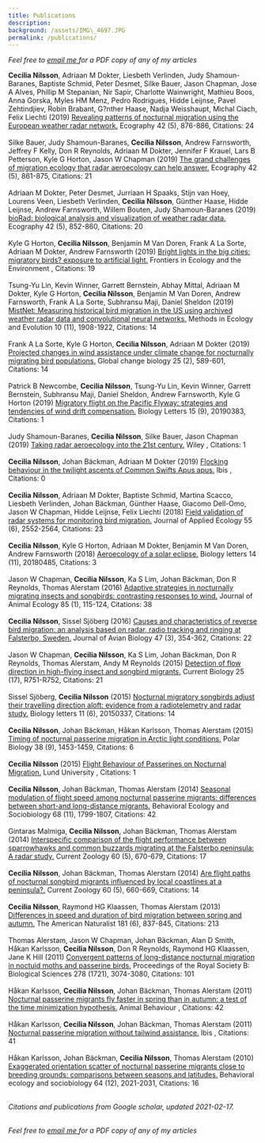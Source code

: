 ```yaml
---  
title: Publications  
description:  
background: /assets/IMG\_4697.JPG  
permalink: /publications/  
---
```



<script type='text/javascript' src='https://d1bxh8uas1mnw7.cloudfront.net/assets/embed.js'></script>

*Feel free to*
<a href = "mailto:cecilia.nilsson709@gmail.com?subject=Paper%20request">
*email me* </a> *for a PDF copy of any of my articles*

**Cecilia Nilsson**, Adriaan M Dokter, Liesbeth Verlinden, Judy
Shamoun-Baranes, Baptiste Schmid, Peter Desmet, Silke Bauer, Jason
Chapman, Jose A Alves, Phillip M Stepanian, Nir Sapir, Charlotte
Wainwright, Mathieu Boos, Anna Gorska, Myles HM Menz, Pedro Rodrigues,
Hidde Leijnse, Pavel Zehtindjiev, Robin Brabant, G?nther Haase, Nadja
Weisshaupt, Michal Ciach, Felix Liechti (2019) [Revealing patterns of
nocturnal migration using the European weather radar
network.](http://dx.doi.org/10.1111/ecog.04003) Ecography 42 (5),
876-886, Citations: 24 <span class="altmetric-embed"
data-badge-popover="right" data-badge-type="4"
data-doi="10.1111/ecog.04003" data-hide-no-mentions="true"
data-hide-less-than="10"></span> <br><br> Silke Bauer, Judy
Shamoun-Baranes, **Cecilia Nilsson**, Andrew Farnsworth, Jeffrey F
Kelly, Don R Reynolds, Adriaan M Dokter, Jennifer F Krauel, Lars B
Petterson, Kyle G Horton, Jason W Chapman (2019) [The grand challenges
of migration ecology that radar aeroecology can help
answer.](http://dx.doi.org/10.1111/ecog.04083) Ecography 42 (5),
861-875, Citations: 21 <span class="altmetric-embed"
data-badge-popover="right" data-badge-type="4"
data-doi="10.1111/ecog.04083" data-hide-no-mentions="true"
data-hide-less-than="10"></span> <br><br> Adriaan M Dokter, Peter
Desmet, Jurriaan H Spaaks, Stijn van Hoey, Lourens Veen, Liesbeth
Verlinden, **Cecilia Nilsson**, Günther Haase, Hidde Leijnse, Andrew
Farnsworth, Willem Bouten, Judy Shamoun-Baranes (2019) [bioRad:
biological analysis and visualization of weather radar
data.](http://dx.doi.org/10.1111/ecog.04028) Ecography 42 (5), 852-860,
Citations: 20 <span class="altmetric-embed" data-badge-popover="right"
data-badge-type="4" data-doi="10.1111/ecog.04028"
data-hide-no-mentions="true" data-hide-less-than="10"></span> <br><br>
Kyle G Horton, **Cecilia Nilsson**, Benjamin M Van Doren, Frank A La
Sorte, Adriaan M Dokter, Andrew Farnsworth (2019) [Bright lights in the
big cities: migratory birds? exposure to artificial
light.](http://dx.doi.org/10.1002/fee.2029) Frontiers in Ecology and the
Environment , Citations: 19 <span class="altmetric-embed"
data-badge-popover="right" data-badge-type="4"
data-doi="10.1002/fee.2029" data-hide-no-mentions="true"
data-hide-less-than="10"></span> <br><br> Tsung-Yu Lin, Kevin Winner,
Garrett Bernstein, Abhay Mittal, Adriaan M Dokter, Kyle G Horton,
**Cecilia Nilsson**, Benjamin M Van Doren, Andrew Farnsworth, Frank A La
Sorte, Subhransu Maji, Daniel Sheldon (2019) [MistNet: Measuring
historical bird migration in the US using archived weather radar data
and convolutional neural networks.](NA) Methods in Ecology and Evolution
10 (11), 1908-1922, Citations: 14 <span class="altmetric-embed"
data-badge-popover="right" data-badge-type="4" data-doi="NA"
data-hide-no-mentions="true" data-hide-less-than="10"></span> <br><br>
Frank A La Sorte, Kyle G Horton, **Cecilia Nilsson**, Adriaan M Dokter
(2019) [Projected changes in wind assistance under climate change for
nocturnally migrating bird
populations.](http://dx.doi.org/10.1111/gcb.14531) Global change biology
25 (2), 589-601, Citations: 14 <span class="altmetric-embed"
data-badge-popover="right" data-badge-type="4"
data-doi="10.1111/gcb.14531" data-hide-no-mentions="true"
data-hide-less-than="10"></span> <br><br> Patrick B Newcombe, **Cecilia
Nilsson**, Tsung-Yu Lin, Kevin Winner, Garrett Bernstein, Subhransu
Maji, Daniel Sheldon, Andrew Farnsworth, Kyle G Horton (2019) [Migratory
flight on the Pacific Flyway: strategies and tendencies of wind drift
compensation.](http://dx.doi.org/10.1098/rsbl.2019.0383) Biology Letters
15 (9), 20190383, Citations: 1 <span class="altmetric-embed"
data-badge-popover="right" data-badge-type="4"
data-doi="10.1098/rsbl.2019.0383" data-hide-no-mentions="true"
data-hide-less-than="10"></span> <br><br> Judy Shamoun-Baranes,
**Cecilia Nilsson**, Silke Bauer, Jason Chapman (2019) [Taking radar
aeroecology into the 21st
century.](http://dx.doi.org/10.1111/ecog.04582) Wiley , Citations: 1
<span class="altmetric-embed" data-badge-popover="right"
data-badge-type="4" data-doi="10.1111/ecog.04582"
data-hide-no-mentions="true" data-hide-less-than="10"></span> <br><br>
**Cecilia Nilsson**, Johan Bäckman, Adriaan M Dokter (2019) [Flocking
behaviour in the twilight ascents of Common Swifts Apus
apus.](http://dx.doi.org/10.1111/ibi.12704) Ibis , Citations: 0 <span
class="altmetric-embed" data-badge-popover="right" data-badge-type="4"
data-doi="10.1111/ibi.12704" data-hide-no-mentions="true"
data-hide-less-than="10"></span> <br><br> **Cecilia Nilsson**, Adriaan M
Dokter, Baptiste Schmid, Martina Scacco, Liesbeth Verlinden, Johan
Bäckman, Günther Haase, Giacomo Dell-Omo, Jason W Chapman, Hidde
Leijnse, Felix Liechti (2018) [Field validation of radar systems for
monitoring bird migration.](http://dx.doi.org/10.1111/1365-2664.13174)
Journal of Applied Ecology 55 (6), 2552-2564, Citations: 23 <span
class="altmetric-embed" data-badge-popover="right" data-badge-type="4"
data-doi="10.1111/1365-2664.13174" data-hide-no-mentions="true"
data-hide-less-than="10"></span> <br><br> **Cecilia Nilsson**, Kyle G
Horton, Adriaan M Dokter, Benjamin M Van Doren, Andrew Farnsworth (2018)
[Aeroecology of a solar
eclipse.](http://dx.doi.org/10.1098/rsbl.2018.0485) Biology letters 14
(11), 20180485, Citations: 3 <span class="altmetric-embed"
data-badge-popover="right" data-badge-type="4"
data-doi="10.1098/rsbl.2018.0485" data-hide-no-mentions="true"
data-hide-less-than="10"></span> <br><br> Jason W Chapman, **Cecilia
Nilsson**, Ka S Lim, Johan Bäckman, Don R Reynolds, Thomas Alerstam
(2016) [Adaptive strategies in nocturnally migrating insects and
songbirds: contrasting responses to
wind.](http://dx.doi.org/10.1111/1365-2656.12420) Journal of Animal
Ecology 85 (1), 115-124, Citations: 38 <span class="altmetric-embed"
data-badge-popover="right" data-badge-type="4"
data-doi="10.1111/1365-2656.12420" data-hide-no-mentions="true"
data-hide-less-than="10"></span> <br><br> **Cecilia Nilsson**, Sissel
Sjöberg (2016) [Causes and characteristics of reverse bird migration: an
analysis based on radar, radio tracking and ringing at Falsterbo,
Sweden.](http://dx.doi.org/10.1111/jav.00707) Journal of Avian Biology
47 (3), 354-362, Citations: 22 <span class="altmetric-embed"
data-badge-popover="right" data-badge-type="4"
data-doi="10.1111/jav.00707" data-hide-no-mentions="true"
data-hide-less-than="10"></span> <br><br> Jason W Chapman, **Cecilia
Nilsson**, Ka S Lim, Johan Bäckman, Don R Reynolds, Thomas Alerstam,
Andy M Reynolds (2015) [Detection of flow direction in high-flying
insect and songbird
migrants.](http://dx.doi.org/10.1016/j.cub.2015.07.074) Current Biology
25 (17), R751-R752, Citations: 21 <span class="altmetric-embed"
data-badge-popover="right" data-badge-type="4"
data-doi="10.1016/j.cub.2015.07.074" data-hide-no-mentions="true"
data-hide-less-than="10"></span> <br><br> Sissel Sjöberg, **Cecilia
Nilsson** (2015) [Nocturnal migratory songbirds adjust their travelling
direction aloft: evidence from a radiotelemetry and radar
study.](http://dx.doi.org/10.1098/rsbl.2015.0337) Biology letters 11
(6), 20150337, Citations: 14 <span class="altmetric-embed"
data-badge-popover="right" data-badge-type="4"
data-doi="10.1098/rsbl.2015.0337" data-hide-no-mentions="true"
data-hide-less-than="10"></span> <br><br> **Cecilia Nilsson**, Johan
Bäckman, Håkan Karlsson, Thomas Alerstam (2015) [Timing of nocturnal
passerine migration in Arctic light
conditions.](http://dx.doi.org/10.1007/s00300-015-1708-x) Polar Biology
38 (9), 1453-1459, Citations: 6 <span class="altmetric-embed"
data-badge-popover="right" data-badge-type="4"
data-doi="10.1007/s00300-015-1708-x" data-hide-no-mentions="true"
data-hide-less-than="10"></span> <br><br> **Cecilia Nilsson** (2015)
[Flight Behaviour of Passerines on Nocturnal Migration.](NA) Lund
University , Citations: 1 <span class="altmetric-embed"
data-badge-popover="right" data-badge-type="4" data-doi="NA"
data-hide-no-mentions="true" data-hide-less-than="10"></span> <br><br>
**Cecilia Nilsson**, Johan Bäckman, Thomas Alerstam (2014) [Seasonal
modulation of flight speed among nocturnal passerine migrants:
differences between short-and long-distance migrants.](NA) Behavioral
Ecology and Sociobiology 68 (11), 1799-1807, Citations: 42 <span
class="altmetric-embed" data-badge-popover="right" data-badge-type="4"
data-doi="NA" data-hide-no-mentions="true"
data-hide-less-than="10"></span> <br><br> Gintaras Malmiga, **Cecilia
Nilsson**, Johan Bäckman, Thomas Alerstam (2014) [Interspecific
comparison of the flight performance between sparrowhawks and common
buzzards migrating at the Falsterbo peninsula: A radar study.](NA)
Current Zoology 60 (5), 670-679, Citations: 17 <span
class="altmetric-embed" data-badge-popover="right" data-badge-type="4"
data-doi="NA" data-hide-no-mentions="true"
data-hide-less-than="10"></span> <br><br> **Cecilia Nilsson**, Johan
Bäckman, Thomas Alerstam (2014) [Are flight paths of nocturnal songbird
migrants influenced by local coastlines at a peninsula?.](NA) Current
Zoology 60 (5), 660-669, Citations: 14 <span class="altmetric-embed"
data-badge-popover="right" data-badge-type="4" data-doi="NA"
data-hide-no-mentions="true" data-hide-less-than="10"></span> <br><br>
**Cecilia Nilsson**, Raymond HG Klaassen, Thomas Alerstam (2013)
[Differences in speed and duration of bird migration between spring and
autumn.](http://dx.doi.org/10.1086/670335) The American Naturalist 181
(6), 837-845, Citations: 213 <span class="altmetric-embed"
data-badge-popover="right" data-badge-type="4" data-doi="10.1086/670335"
data-hide-no-mentions="true" data-hide-less-than="10"></span> <br><br>
Thomas Alerstam, Jason W Chapman, Johan Bäckman, Alan D Smith, Håkan
Karlsson, **Cecilia Nilsson**, Don R Reynolds, Raymond HG Klaassen, Jane
K Hill (2011) [Convergent patterns of long-distance nocturnal migration
in noctuid moths and passerine
birds.](http://dx.doi.org/10.1098/rspb.2011.0058) Proceedings of the
Royal Society B: Biological Sciences 278 (1721), 3074-3080, Citations:
101 <span class="altmetric-embed" data-badge-popover="right"
data-badge-type="4" data-doi="10.1098/rspb.2011.0058"
data-hide-no-mentions="true" data-hide-less-than="10"></span> <br><br>
Håkan Karlsson, **Cecilia Nilsson**, Johan Bäckman, Thomas Alerstam
(2011) [Nocturnal passerine migrants fly faster in spring than in
autumn: a test of the time minimization hypothesis.](NA) Animal
Behaviour , Citations: 42 <span class="altmetric-embed"
data-badge-popover="right" data-badge-type="4" data-doi="NA"
data-hide-no-mentions="true" data-hide-less-than="10"></span> <br><br>
Håkan Karlsson, **Cecilia Nilsson**, Johan Bäckman, Thomas Alerstam
(2011) [Nocturnal passerine migration without tailwind
assistance.](http://dx.doi.org/10.1111/j.1474-919x.2011.01130.x) Ibis ,
Citations: 41 <span class="altmetric-embed" data-badge-popover="right"
data-badge-type="4" data-doi="10.1111/j.1474-919x.2011.01130.x"
data-hide-no-mentions="true" data-hide-less-than="10"></span> <br><br>
Håkan Karlsson, Johan Bäckman, **Cecilia Nilsson**, Thomas Alerstam
(2010) [Exaggerated orientation scatter of nocturnal passerine migrants
close to breeding grounds: comparisons between seasons and
latitudes.](NA) Behavioral ecology and sociobiology 64 (12), 2021-2031,
Citations: 16 <span class="altmetric-embed" data-badge-popover="right"
data-badge-type="4" data-doi="NA" data-hide-no-mentions="true"
data-hide-less-than="10"></span>

<br>*Citations and publications from Google scholar, updated
2021-02-17.*

<br>*Feel free to*
<a href = "mailto:cecilia.nilsson709@gmail.com?subject=Paper%20request">
*email me* </a> *for a PDF copy of any of my articles*
